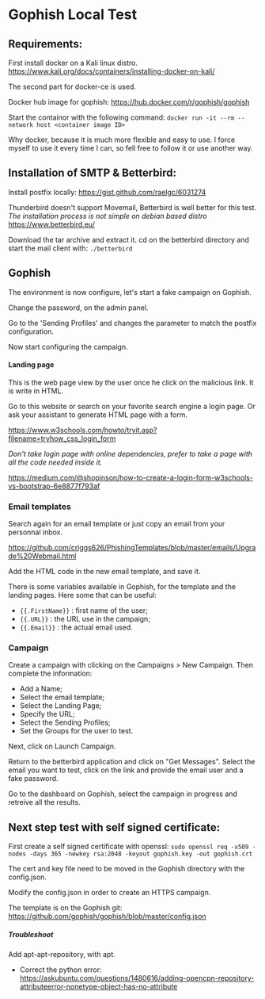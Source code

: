 # Gophish Local Test

## Requirements:
First install docker on a Kali linux distro.
https://www.kali.org/docs/containers/installing-docker-on-kali/

The second part for docker-ce is used.

Docker hub image for gophish:
https://hub.docker.com/r/gophish/gophish

Start the containor with the following command:
`docker run -it --rm --network host <container image ID>`

Why docker, because it is much more flexible and easy to use. I force myself to use it every time I can, so fell free to follow it or use another way.

## Installation of SMTP & Betterbird:

Install postfix locally:
https://gist.github.com/raelgc/6031274

Thunderbird doesn't support Movemail, Betterbird is well better for this test.
*The installation process is not simple on debian based distro*
https://www.betterbird.eu/

Download the tar archive and extract it. cd on the betterbird directory and start the mail client with: `./betterbird`

## Gophish

The environment is now configure, let's start a fake campaign on Gophish.

Change the password, on the admin panel.

Go to the 'Sending Profiles' and changes the parameter to match the postfix configuration.

Now start configuring the campaign.

#### Landing page

This is the web page view by the user once he click on the malicious link. It is write in HTML.

Go to this website or search on your favorite search engine a login page.
Or ask your assistant to generate HTML page with a form.

https://www.w3schools.com/howto/tryit.asp?filename=tryhow_css_login_form

*Don't take login page with online dependencies, prefer to take a page with all the code needed inside it.*

https://medium.com/@shopinson/how-to-create-a-login-form-w3schools-vs-bootstrap-6e8877f793af

### Email templates

Search again for an email template or just copy an email from your personnal inbox.

https://github.com/criggs626/PhishingTemplates/blob/master/emails/Upgrade%20Webmail.html

Add the HTML code in the new email template, and save it.

There is some variables available in Gophish, for the template and the landing pages.
Here some that can be useful:
- `{{.FirstName}}` :  first name of the user;
- `{{.URL}}` :  the URL use in the campaign;
- `{{.Email}}` :  the actual email used.

### Campaign

Create a campaign with clicking on the Campaigns > New Campaign. Then complete the information:
- Add a Name;
- Select the email template;
- Select the Landing Page;
- Specify the URL;
- Select the Sending Profiles;
- Set the Groups for the user to test.

Next, click on Launch Campaign.

Return to the betterbird application and click on "Get Messages".
Select the email you want to test, click on the link and provide the email user and a fake password.

Go to the dashboard on Gophish, select the campaign in progress and retreive all the results.

## Next step test with self signed certificate:

First create a self signed certificate with openssl:
`sudo openssl req -x509 -nodes -days 365 -newkey rsa:2048 -keyout gophish.key -out gophish.crt`

The cert and key file need to be moved in the Gophish directory with the config.json.

Modify the config.json in order to create an HTTPS campaign.

The template is on the Gophish git: https://github.com/gophish/gophish/blob/master/config.json

##### Troubleshoot

Add apt-apt-repository, with apt.
- Correct the python error: https://askubuntu.com/questions/1480616/adding-opencpn-repository-attributeerror-nonetype-object-has-no-attribute

